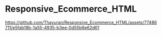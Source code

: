 # Responsive_Ecommerce_HTML

https://github.com/Thayuran/Responsive_Ecommerce_HTML/assets/77486711/e5fab18b-1a55-4935-b3ee-0d55b6e62d61

